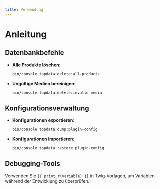 ```yaml
---
title: Verwendung
---
```

# Anleitung

## Datenbankbefehle

- **Alle Produkte löschen**: 
  ```bash
  bin/console topdata:delete:all-products
  ```
  
- **Ungültige Medien bereinigen**: 
  ```bash
  bin/console topdata:delete:invalid-media
  ```

## Konfigurationsverwaltung

- **Konfigurationen exportieren**: 
  ```bash
  bin/console topdata:dump:plugin-config
  ```
  
- **Konfigurationen importieren**: 
  ```bash
  bin/console topdata:restore:plugin-config
  ```

## Debugging-Tools

Verwenden Sie `{{ print_r(variable) }}` in Twig-Vorlagen, um Variablen während der Entwicklung zu überprüfen.